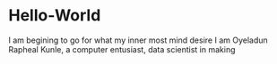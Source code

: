 # Hello-World
I am begining to go for what my inner most mind desire
I am Oyeladun Rapheal Kunle, a computer entusiast, data scientist in making
